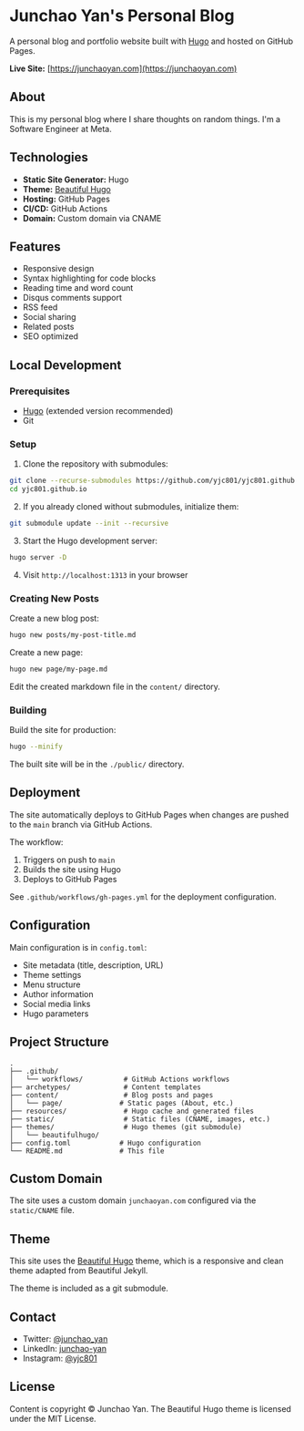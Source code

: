 # Junchao Yan's Personal Blog

A personal blog and portfolio website built with [Hugo](https://gohugo.io/) and hosted on GitHub Pages.

**Live Site:** [https://junchaoyan.com](https://junchaoyan.com)

## About

This is my personal blog where I share thoughts on random things. I'm a Software Engineer at Meta.

## Technologies

- **Static Site Generator:** Hugo
- **Theme:** [Beautiful Hugo](https://github.com/halogenica/beautifulhugo)
- **Hosting:** GitHub Pages
- **CI/CD:** GitHub Actions
- **Domain:** Custom domain via CNAME

## Features

- Responsive design
- Syntax highlighting for code blocks
- Reading time and word count
- Disqus comments support
- RSS feed
- Social sharing
- Related posts
- SEO optimized

## Local Development

### Prerequisites

- [Hugo](https://gohugo.io/installation/) (extended version recommended)
- Git

### Setup

1. Clone the repository with submodules:
```bash
git clone --recurse-submodules https://github.com/yjc801/yjc801.github.io.git
cd yjc801.github.io
```

2. If you already cloned without submodules, initialize them:
```bash
git submodule update --init --recursive
```

3. Start the Hugo development server:
```bash
hugo server -D
```

4. Visit `http://localhost:1313` in your browser

### Creating New Posts

Create a new blog post:
```bash
hugo new posts/my-post-title.md
```

Create a new page:
```bash
hugo new page/my-page.md
```

Edit the created markdown file in the `content/` directory.

### Building

Build the site for production:
```bash
hugo --minify
```

The built site will be in the `./public/` directory.

## Deployment

The site automatically deploys to GitHub Pages when changes are pushed to the `main` branch via GitHub Actions.

The workflow:
1. Triggers on push to `main`
2. Builds the site using Hugo
3. Deploys to GitHub Pages

See `.github/workflows/gh-pages.yml` for the deployment configuration.

## Configuration

Main configuration is in `config.toml`:
- Site metadata (title, description, URL)
- Theme settings
- Menu structure
- Author information
- Social media links
- Hugo parameters

## Project Structure

```
.
├── .github/
│   └── workflows/          # GitHub Actions workflows
├── archetypes/             # Content templates
├── content/                # Blog posts and pages
│   └── page/              # Static pages (About, etc.)
├── resources/              # Hugo cache and generated files
├── static/                 # Static files (CNAME, images, etc.)
├── themes/                 # Hugo themes (git submodule)
│   └── beautifulhugo/
├── config.toml            # Hugo configuration
└── README.md              # This file
```

## Custom Domain

The site uses a custom domain `junchaoyan.com` configured via the `static/CNAME` file.

## Theme

This site uses the [Beautiful Hugo](https://github.com/halogenica/beautifulhugo) theme, which is a responsive and clean theme adapted from Beautiful Jekyll.

The theme is included as a git submodule.

## Contact

- Twitter: [@junchao_yan](https://twitter.com/junchao_yan)
- LinkedIn: [junchao-yan](https://linkedin.com/in/junchao-yan)
- Instagram: [@yjc801](https://instagram.com/yjc801)

## License

Content is copyright © Junchao Yan. The Beautiful Hugo theme is licensed under the MIT License.
